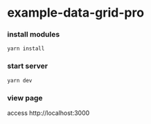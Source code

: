 # example-data-grid-pro

### install modules

```
yarn install
```

### start server

```
yarn dev
```

### view page

access http://localhost:3000
